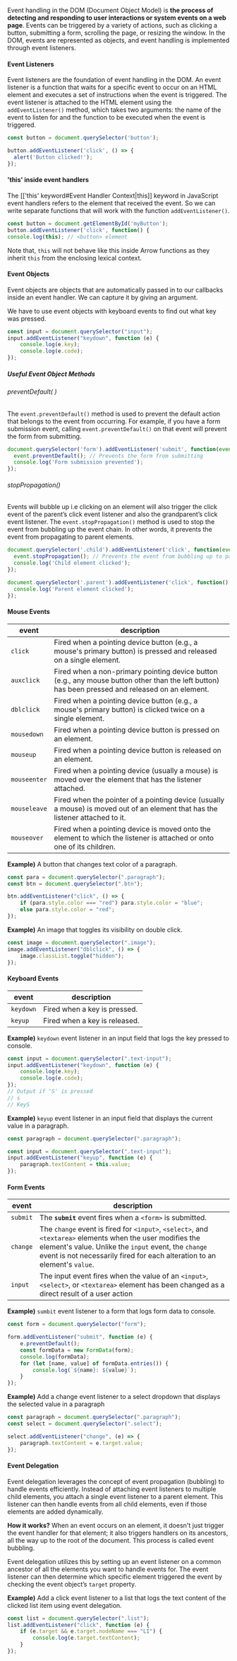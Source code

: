 Event handling in the DOM (Document Object Model) is **the process of detecting and responding to user interactions or system events on a web page**. Events can be triggered by a variety of actions, such as clicking a button, submitting a form, scrolling the page, or resizing the window. In the DOM, events are represented as objects, and event handling is implemented through event listeners.

#### Event Listeners
Event listeners are the foundation of event handling in the DOM. An event listener is a function that waits for a specific event to occur on an HTML element and executes a set of instructions when the event is triggered. The event listener is attached to the HTML element using the `addEventListener()` method, which takes two arguments: the name of the event to listen for and the function to be executed when the event is triggered.
```js
const button = document.querySelector('button');

button.addEventListener('click', () => {
  alert('Button clicked!');
});
```

#### 'this' inside event handlers
The [['this' keyword#Event Handler Context|this]] keyword in JavaScript event handlers refers to the element that received the event. So we can write separate functions that will work with the function `addEventListener()`.
```js
const button = document.getElementById('myButton');
button.addEventListener('click', function() {
console.log(this); // <button> element
```

Note that, `this` will not behave like this inside Arrow functions as they inherit `this` from the enclosing lexical context.

#### Event Objects
Event objects are objects that are automatically passed in to our callbacks inside an event handler. We can capture it by giving an argument.

We have to use event objects with keyboard events to find out what key was pressed.
```js
const input = document.querySelector("input");
input.addEventListener("keydown", function (e) {
    console.log(e.key);
    console.log(e.code);
});
```

##### Useful Event Object Methods
###### preventDefault( )
The `event.preventDefault()` method is used to prevent the default action that belongs to the event from occurring. For example, if you have a form submission event, calling `event.preventDefault()` on that event will prevent the form from submitting.
```js
document.querySelector('form').addEventListener('submit', function(event) {
  event.preventDefault(); // Prevents the form from submitting
  console.log('Form submission prevented');
});
```

###### stopPropagation()
Events will bubble up i.e clicking on an element will also trigger the click event of the parent’s click event listener and also the grandparent’s click event listener. The `event.stopPropagation()` method is used to stop the event from bubbling up the event chain. In other words, it prevents the event from propagating to parent elements.
```js
document.querySelector('.child').addEventListener('click', function(event) {
  event.stopPropagation(); // Prevents the event from bubbling up to parent elements
  console.log('Child element clicked');
});

document.querySelector('.parent').addEventListener('click', function() {
  console.log('Parent element clicked');
});
```

#### Mouse Events

| event        | description                                                                                                                                      |
| ------------ | ------------------------------------------------------------------------------------------------------------------------------------------------ |
| `click`<br>  | Fired when a pointing device button (e.g., a mouse's primary button) is pressed and released on a single element.                                |
| `auxclick`   | Fired when a non-primary pointing device button (e.g., any mouse button other than the left button) has been pressed and released on an element. |
| `dblclick`   | Fired when a pointing device button (e.g., a mouse's primary button) is clicked twice on a single element.                                       |
| `mousedown`  | Fired when a pointing device button is pressed on an element.                                                                                    |
| `mouseup`    | Fired when a pointing device button is released on an element.                                                                                   |
| `mouseenter` | Fired when a pointing device (usually a mouse) is moved over the element that has the listener attached.                                         |
| `mouseleave` | Fired when the pointer of a pointing device (usually a mouse) is moved out of an element that has the listener attached to it.                   |
| `mouseover`  | Fired when a pointing device is moved onto the element to which the listener is attached or onto one of its children.                            |

**Example)** A button that changes text color of a paragraph.
```js
const para = document.querySelector(".paragraph");
const btn = document.querySelector(".btn");

btn.addEventListener("click", () => {
    if (para.style.color === "red") para.style.color = "blue";
    else para.style.color = "red";
});
```

**Example)** An image that toggles its visibility on double click.
```js
const image = document.querySelector(".image");
image.addEventListener("dblclick", () => {
    image.classList.toggle("hidden");
});
```

#### Keyboard Events
| event     | description                   |
| --------- | ----------------------------- |
| `keydown` | Fired when a key is pressed.  |
| `keyup`   | Fired when a key is released. |
**Example)** `keydown` event listener in an input field that logs the key pressed to console.
```js
const input = document.querySelector(".text-input");
input.addEventListener("keydown", function (e) {
    console.log(e.key);
    console.log(e.code);
});
// Output if 'S' is pressed
// s
// KeyS
```

**Example)** `keyup` event listener in an input field that displays the current value in a paragraph.
```js
const paragraph = document.querySelector(".paragraph");

const input = document.querySelector(".text-input");
input.addEventListener("keyup", function (e) {
    paragraph.textContent = this.value;
});
```

#### Form Events
| event    | description                                                                                                                                                                                                                                     |
| -------- | ----------------------------------------------------------------------------------------------------------------------------------------------------------------------------------------------------------------------------------------------- |
| `submit` | The **`submit`** event fires when a `<form>` is submitted.                                                                                                                                                                                      |
| `change` | The `change` event is fired for `<input>`, `<select>`, and `<textarea>` elements when the user modifies the element's value. Unlike the `input` event, the `change` event is not necessarily fired for each alteration to an element's `value`. |
| `input`  | The input event fires when the value of an `<input>`, `<select>`, or `<textarea>` element has been changed as a direct result of a user action                                                                                                  |
**Example)** `sumbit` event listener to a form that logs form data to console.
```js
const form = document.querySelector("form");

form.addEventListener("submit", function (e) {
    e.preventDefault();
    const formData = new FormData(form);
    console.log(formData);
    for (let [name, value] of formData.entries()) {
        console.log(`${name}: ${value}`);
    }
});
```

**Example)** Add a change event listener to a select dropdown that displays the selected value in a paragraph
```js
const paragraph = document.querySelector(".paragraph");
const select = document.querySelector(".select");

select.addEventListener("change", (e) => {
    paragraph.textContent = e.target.value;
});
```

#### Event Delegation
Event delegation leverages the concept of event propagation (bubbling) to handle events efficiently. Instead of attaching event listeners to multiple child elements, you attach a single event listener to a parent element. This listener can then handle events from all child elements, even if those elements are added dynamically.

**How it works?**
When an event occurs on an element, it doesn't just trigger the event handler for that element; it also triggers handlers on its ancestors, all the way up to the root of the document. This process is called event bubbling.

Event delegation utilizes this by setting up an event listener on a common ancestor of all the elements you want to handle events for. The event listener can then determine which specific element triggered the event by checking the event object’s `target` property.

**Example)** Add a click event listener to a list that logs the text content of the clicked list item using event delegation.
```js
const list = document.querySelector(".list");
list.addEventListener("click", function (e) {
    if (e.target && e.target.nodeName === "LI") {
        console.log(e.target.textContent);
    }
});
```
